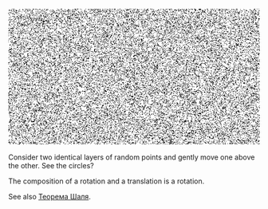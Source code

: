 ![Chasles relation](chasles.gif)

Consider two identical layers of random points and gently move one above the other. See the circles?

The composition of a rotation and a translation is a rotation.

See also [Теорема Шаля](http://images.math.cnrs.fr/Teorema-SHalya).
